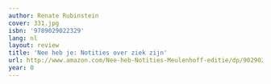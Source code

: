 ```yaml
---
author: Renate Rubinstein
cover: 331.jpg
isbn: '9789029022329'
lang: nl
layout: review
title: 'Nee heb je: Notities over ziek zijn'
url: http://www.amazon.com/Nee-heb-Notities-Meulenhoff-editie/dp/9029022329?SubscriptionId=0VMG0VFGBMRWVRA58R02&tag=ldvd-20&linkCode=xm2&camp=2025&creative=165953&creativeASIN=9029022329
year: 0
---
```


